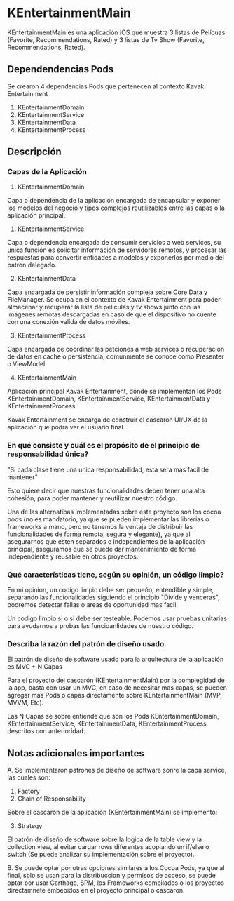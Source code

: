# KEntertainmentMain

KEntertainmentMain es una aplicación iOS que muestra 3 listas de Pelícuas (Favorite, Recommendations, Rated) y 3 listas de Tv Show (Favorite, Recommendations, Rated).


## Dependendencias Pods

Se crearon 4 dependencias Pods que pertenecen al contexto Kavak Entertainment

1. KEntertainmentDomain
1. KEntertainmentService
1. KEntertainmentData
1. KEntertainmentProcess


## Descripción

### Capas de la Aplicación

1. KEntertainmentDomain

Capa o dependencia de la aplicación encargada de encapsular y exponer los modelos del negocio y tipos complejos reutilizables entre las capas o la aplicación principal.

1. KEntertainmentService

Capa o dependencia encargada de consumir servicios a web services, su unica función es solicitar información de servidores remotos, y procesar las respuestas para convertir entidades a modelos y exponerlos por medio del patron delegado.

2. KEntertainmentData

Capa encargada de persistir información compleja sobre Core Data y FileManager. Se ocupa en el contexto de Kavak Entertainment para poder almacenar y recuperar la lista de peliculas y tv shows junto con las imagenes remotas descargadas en caso de que el dispositivo no cuente con una conexión valida de datos móviles.

3. KEntertainmentProcess

Capa encargada de coordinar las petciones a web services o recuperacion de datos en cache o persistencia, comunmente se conoce como Presenter o ViewModel

4. KEntertainmentMain

Aplicación principal Kavak Entertainment, donde se implementan los Pods KEntertainmentDomain, KEntertainmentService, KEntertainmentData y KEntertainmentProcess.

Kavak Entertainment se encarga de construir el cascaron UI/UX de la aplicación que podra ver el usuario final.


### En qué consiste y cuál es el propósito de el principio de responsabilidad única?

"Si cada clase tiene una unica responsabilidad, esta sera mas facil de mantener"

Esto quiere decir que nuestras funcionalidades deben tener una alta cohesión, para poder mantener y reutilizar nuestro código.

Una de las alternatibas implementadas sobre este proyecto son los cocoa pods (no es mandatorio, ya que se pueden implementar las librerias o frameworks a mano, pero no tenemos la ventaja de distribuir las funcionalidades de forma remota, segura y elegante), ya que al asegurarnos que esten separados e independientes de la aplicación principal, aseguramos que se puede dar mantenimiento de forma independiente y reusable en otros proyectos.


### Qué características tiene, según su opinión, un código limpio?

En mi opinion, un codigo limpio debe ser pequeño, entendible y simple, separando las funcionalidades siguiendo el principio "Divide y venceras", podremos detectar fallas o areas de oportunidad mas facil.

Un codigo limpio si o si debe ser testeable. Podemos usar pruebas unitarias para ayudarnos a probas las funcioanlidades de nuestro código.

### Describa la razón del patrón de diseño usado.

El patrón de diseño de software usado para la arquitectura de la aplicación es MVC + N Capas

Para el proyecto del cascarón (KEntertainmentMain) por la complegidad de la app, basta con usar un MVC, en caso de necesitar mas capas, se pueden agregar mas Pods o capas directamente sobre KEntertainmentMain (MVP, MVVM, Etc).

Las N Capas se sobre entiende que son los Pods KEntertainmentDomain, KEntertainmentService, KEntertainmentData, KEntertainmentProcess descritos con anterioridad.


## Notas adicionales importantes

A. Se implementaron patrones de diseño de software sonre la capa service, las cuales son:

1. Factory
1. Chain of Responsability

Sobre el cascarón de la aplicación (KEntertainmentMain) se implemento:

3. Strategy

El patrón de diseño de software  sobre la logica de la table view y la collection view, al evitar cargar rows diferentes acoplando un if/else o switch (Se puede analizar su implementación sobre el proyecto).


B. Se puede optar por otras opciones similares a los Cocoa Pods, ya que al final, solo se usan para la distribuccion y permisos de acceso, se puede optar por usar Carthage, SPM, los Frameworks compilados o los proyectos directamnete embebidos en el proyecto principal o cascaron.
